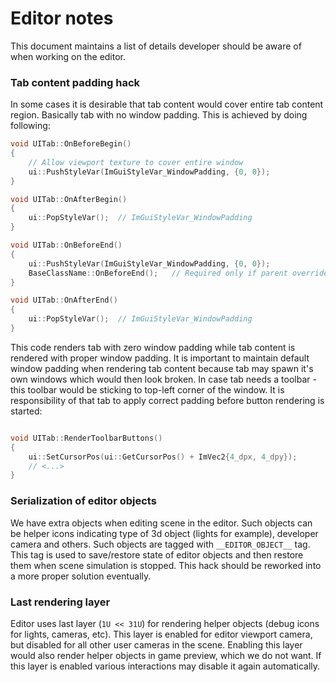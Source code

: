 Editor notes
============

This document maintains a list of details developer should be aware of when working on the editor.

### Tab content padding hack

In some cases it is desirable that tab content would cover entire tab content region. Basically tab with no window 
padding. This is achieved by doing following:

```cpp
void UITab::OnBeforeBegin()
{
    // Allow viewport texture to cover entire window
    ui::PushStyleVar(ImGuiStyleVar_WindowPadding, {0, 0});
}

void UITab::OnAfterBegin()
{
    ui::PopStyleVar();  // ImGuiStyleVar_WindowPadding
}

void UITab::OnBeforeEnd()
{
    ui::PushStyleVar(ImGuiStyleVar_WindowPadding, {0, 0});
    BaseClassName::OnBeforeEnd();   // Required only if parent overrides it.
}

void UITab::OnAfterEnd()
{
    ui::PopStyleVar();  // ImGuiStyleVar_WindowPadding
}
```

This code renders tab with zero window padding while tab content is rendered with proper window padding. It is important
to maintain default window padding when rendering tab content because tab may spawn it's own windows which would then 
look broken. In case tab needs a toolbar - this toolbar would be sticking to top-left corner of the window. It is 
responsibility of that tab to apply correct padding before button rendering is started:

```cpp

void UITab::RenderToolbarButtons()
{
    ui::SetCursorPos(ui::GetCursorPos() + ImVec2{4_dpx, 4_dpy});
    // <...>
}
``` 

### Serialization of editor objects

We have extra objects when editing scene in the editor. Such objects can be helper icons indicating type of 3d object 
(lights for example), developer camera and others. Such objects are tagged with `__EDITOR_OBJECT__` tag. This tag is 
used to save/restore state of editor objects and then restore them when scene simulation is stopped. This hack should be
reworked into a more proper solution eventually.

### Last rendering layer

Editor uses last layer (`1U << 31U`) for rendering helper objects (debug icons for lights, cameras, etc). This layer is 
enabled for editor viewport camera, but disabled for all other user cameras in the scene. Enabling this layer would also
render helper objects in game preview, which we do not want. If this layer is enabled various interactions may disable 
it again automatically.
